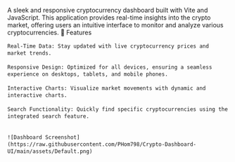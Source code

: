 A sleek and responsive cryptocurrency dashboard built with Vite and JavaScript. This application provides real-time insights into the crypto market, offering users an intuitive interface to monitor and analyze various cryptocurrencies.​
🚀 Features

    Real-Time Data: Stay updated with live cryptocurrency prices and market trends.

    Responsive Design: Optimized for all devices, ensuring a seamless experience on desktops, tablets, and mobile phones.

    Interactive Charts: Visualize market movements with dynamic and interactive charts.

    Search Functionality: Quickly find specific cryptocurrencies using the integrated search feature.


    ![Dashboard Screenshot](https://raw.githubusercontent.com/PHom798/Crypto-Dashboard-UI/main/assets/Default.png)




